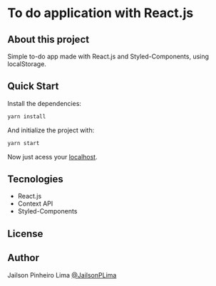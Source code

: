 # To do application with React.js

## About this project

Simple to-do app made with React.js and Styled-Components, using localStorage.

## Quick Start 

Install the dependencies: 
```bash
yarn install
```
And initialize the project with:
```bash
yarn start
```
Now just acess your [localhost](https://localhost:3000).

## Tecnologies

- React.js
- Context API
- Styled-Components

## License

## Author

Jailson Pinheiro Lima [@JailsonPLima](https://github.com/JailsonPLima)
